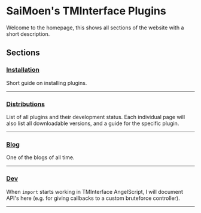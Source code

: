 # SaiMoen's TMInterface Plugins

Welcome to the homepage, this shows all sections of the website with a short description.

## Sections

### [Installation](installation.md)

Short guide on installing plugins.

---

### [Distributions](distributions/distributions.md)

List of all plugins and their development status.
Each individual page will also list all downloadable versions, and a guide for the specific plugin.

---

### [Blog](blog/blog.md)

One of the blogs of all time.

---

### [Dev](dev.md)

When `import` starts working in TMInterface AngelScript,
I will document API's here (e.g. for giving callbacks to a custom bruteforce controller).

---
